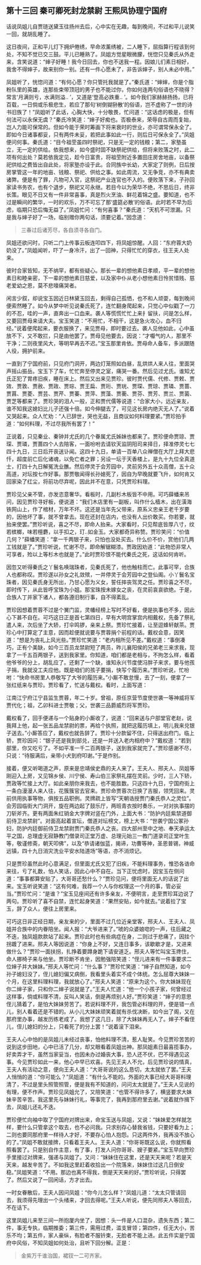 ## 第十三回 秦可卿死封龙禁尉 王熙凤协理宁国府


<p>话说凤姐儿自贾琏送黛玉往扬州去后，心中实在无趣，每到晚间，不过和平儿说笑一回，就胡乱睡了。</p>
<p>这日夜间，正和平儿灯下拥炉倦绣，早命浓薰绣被，二人睡下，屈指算行程该到何处，不知不觉已交三鼓。平儿已睡熟了。凤姐方觉星眼微朦，恍惚只见秦氏从外走来，含笑说道：“婶子好睡！我今日回去，你也不送我一程。因娘儿们素日相好，我舍不得婶子，故来别你一别。还有一件心愿未了，非告诉婶子，别人未必中用。”</p>
<p>凤姐听了，恍惚问道：“有何心愿？你只管托我就是了。”秦氏道：“婶婶，你是个脂粉队里的英雄，连那些束带顶冠的男子也不能过你，你如何连两句俗语也不晓得？常言‘月满则亏，水满则溢.. ’，又道是‘登高必跌重.. ’。如今我们家赫赫扬扬，已将百载，一日倘或乐极悲生，若应了那句‘树倒猢狲散’的俗语，岂不虚称了一世的诗书旧族了！”凤姐听了此话，心胸大快，十分敬畏，忙问道：“这话虑的极是，但有何法可以永保无虞？”秦氏冷笑道：“婶子好痴也。否极泰来，荣辱自古周而复始，岂人力能可保常的。但如今能于荣时筹画下将来衰时的世业，亦可谓常保永全了。即如今日诸事都妥，只有两件未妥，若把此事如此一行，则后日可保永全了。”凤姐便问何事。秦氏道：“目今祖茔虽四时祭祀，只是无一定的钱粮；第二，家塾虽立，无一定的供给。依我想来，如今盛时固不缺祭祀供给，但将来败落之时，此二项有何出处？莫若依我定见，趁今日富贵，将祖茔附近多置田庄房舍地亩，以备祭祀供给之费皆出自此处，将家塾亦设于此。合同族中长幼，大家定了则例，日后按房掌管这一年的地亩、钱粮、祭祀、供给之事。如此周流，又无争竞，亦不有典卖诸弊。便是有了罪，凡物可入官，这祭祀产业连官也不入的。便败落下来，子孙回家读书务农，也有个退步，祭祀又可永继。若目今以为荣华不绝，不思后日，终非长策。眼见不日又有一件非常喜事，真是烈火烹油、鲜花着锦之盛。要知道，也不过是瞬间的繁华，一时的欢乐，万不可忘了那‘盛筵必散’的俗语。此时若不早为后虑，临期只恐后悔无益了。”凤姐忙问：“有何喜事？”秦氏道：“天机不可泄漏。只是我与婶子好了一场，临别赠你两句话，须要记着。”因念道：</p>
<blockquote><p>三春过后诸芳尽，各自须寻各自门。</p></blockquote>
<p>凤姐还欲问时，只听二门上传事云板连叩四下，将凤姐惊醒。人回：“东府蓉大奶奶没了。”凤姐闻听，吓了一身冷汗，出了一回神，只得忙忙的穿衣，往王夫人处来。</p>
<p>彼时合家皆知，无不纳罕，都有些疑心。那长一辈的想他素日孝顺，平一辈的想他素日和睦亲密，下一辈的想他素日慈爱，以及家中仆从老小想他素日怜贫惜贱、慈老爱幼之恩，莫不悲嚎痛哭者。</p>
<p>闲言少叙，却说宝玉因近日林黛玉回去，剩得自己孤恓，也不和人顽耍，每到晚间便索然睡了。如今从梦中听见说秦氏死了，连忙翻身爬起来，只觉心中似戳了一刀的不忍，哇的一声，直奔出一口血来。袭人等慌慌忙忙上来扌留扶，问是怎么样，又要回贾母来请大夫。宝玉笑道：“不用忙，不相干，这是急火攻心，血不归经。”说着便爬起来，要衣服换了，来见贾母，即时要过去。袭人见他如此，心中虽放不下，又不敢拦，只是由他罢了。贾母见他要去，因说：“才嚈气的人，那里不干净；二则夜里风大，等明早再去不迟。”宝玉那里肯依。贾母命人备车，多派跟随人役，拥护前来。</p>
<p>一直到了宁国府前，只见府门洞开，两边灯笼照如白昼，乱烘烘人来人往，里面哭声摇山振岳。宝玉下了车，忙忙奔至停灵之室，痛哭一番。然后见过尤氏。谁知尤氏正犯了胃疼旧疾，睡在床上。然后又出来见贾珍。彼时贾代儒、代修、贾敕、贾效、贾敦、贾赦、贾政、贾琮、贾王扁、贾珩、贾珖、贾琛、贾琼、贾璘、贾蔷、贾菖、贾菱、贾芸、贾芹、贾蓁、贾萍、贾藻、贾蘅、贾芬、贾芳、贾兰、贾菌、贾芝等都来了。贾珍哭的泪人一般，正和贾代儒等说道：“合家大小，远近亲友，谁不知我这媳妇比儿子还强十倍。如今伸腿去了，可见这长房内绝灭无人了。”说着又哭起来。众人忙劝：“人已辞世，哭也无益，且商议如何料理要紧。”贾珍拍手道：“如何料理，不过尽我所有罢了！”</p>
<p>正说着，只见秦业、秦钟并尤氏的几个眷属尤氏姊妹也都来了。贾珍便命贾琼、贾琛、贾璘，贾蔷四个人去陪客，一面吩咐去请钦天监阴阳司来择日，择准停灵七七四十九日，三日后开丧送讣闻。这四十九日，单请一百单八众禅僧在大厅上拜大悲忏，超度前亡后化诸魂，以免亡者之罪；另设一坛于天香楼上，是九十九位全真道士，打四十九日解冤洗业醮。然后停灵于会芳园中，灵前另外五十众高僧，五十众高道，对坛按七作好事。那贾敬闻得长孙媳死了，因自为早晚就要飞升，如何肯又回家染了红尘，将前功尽弃呢，因此并不在意，只凭贾珍料理。</p>
<p>贾珍见父亲不管，亦发恣意奢华。看板时，几副杉木板皆不中用。可巧薛蟠来吊问，因见贾珍寻好板，便说道：“我们木店里有一副板，叫作什么樯木，出在潢海铁网山上，作了棺材，万年不坏。这还是当年先父带来，原系义忠亲王老千岁要的，因他坏了事，就不曾拿去。现在还封在店内，也没有人出价敢买。你若要，就抬来使罢。”贾珍听说，喜之不尽，即命人抬来。大家看时，只见帮底皆厚八寸，纹若槟榔，味若檀麝，以手扣之，玎..如金玉。大家都奇异称赞。贾珍笑问：“价值几何？”薛蟠笑道：“拿一千两银子来，只怕也没处买去。什么价不价，赏他们几两工钱就是了。”贾珍听说，忙谢不尽，即命解锯糊漆。贾政因劝道：“此物恐非常人可享者，殓以上等杉木也就是了。”此时贾珍恨不能代秦氏之死，这话如何肯听。</p>
<p>因忽又听得秦氏之丫鬟名唤瑞珠者，见秦氏死了，他也触柱而亡。此事可罕，合族人也都称叹。贾珍遂以孙女之礼敛殡，一并停灵于会芳园中之登仙阁。小丫鬟名宝珠者，因见秦氏身无所出，乃甘心愿为义女，誓任摔丧驾灵之任。贾珍喜之不尽，即时传下，从此皆呼宝珠为小姐。那宝珠按未嫁女之丧，在灵前哀哀欲绝。于是，合族人丁并家下诸人，都各遵旧制行事，自不得紊乱。</p>
<p>贾珍因想着贾蓉不过是个黉门监，灵幡经榜上写时不好看，便是执事也不多，因此心下甚不自在。可巧这日正是首七第四日，早有大明宫掌宫内相戴权，先备了祭礼遣人来，次后坐了大轿，打伞鸣锣，亲来上祭。贾珍忙接着，让至逗蜂轩献茶。贾珍心中打算定了主意，因而趁便就说要与贾蓉捐个前程的话。戴权会意，因笑道：“想是为丧礼上风光些。”贾珍忙笑道：“老内相所见不差。”戴权道：“事倒凑巧，正有个美缺，如今三百员龙禁尉短了两员，昨儿襄阳侯的兄弟老三来求我，现拿了一千五百两银子，送到我家里。你知道，咱们都是老相与，不拘怎么样，看着他爷爷的分上，胡乱应了。还剩了一个缺，谁知永兴节度使冯胖子来求，要与他孩子捐，我就没工夫应他。既是咱们的孩子要捐，快写个履历来。”贾珍听说，忙吩咐：“快命书房里人恭敬写了大爷的履历来。”小厮不敢怠慢，去了一刻，便拿了一张红纸来与贾珍。贾珍看了，忙送与戴权。看时，上面写道：</p>
<p>江南江宁府江宁县监生贾蓉，年二十岁。曾祖，原任京营节度使世袭一等神威将军贾代化；祖，乙卯科进士贾敬；父，世袭三品爵威烈将军贾珍。</p>
<p>戴权看了，回手便递与一个贴身的小厮收了，说道：“回来送与户部堂官老赵，说我拜上他，起一张五品龙禁尉的票，再给个执照，就把这履历填上，明儿我来兑银子送去。”小厮答应了，戴权也就告辞了。贾珍十分款留不住，只得送出府门。临上轿，贾珍因问：“银子还是我到部兑，还是一并送入老内相府中？”戴权道：“若到部里，你又吃亏了。不如平准一千二百两银子，送到我家就完了。”贾珍感谢不尽，只说：“待服满后，亲带小犬到府叩谢。”于是作别。</p>
<p>接着，便又听喝道之声，原来是忠靖侯史鼎的夫人来了。王夫人、邢夫人、凤姐等刚迎入上房，又见锦乡侯、川宁侯、寿山伯三家祭礼摆在灵前。少时，三人下轿，贾政等忙接上大厅。如此亲朋你来我去，也不能胜数。只这四十九日，宁国府街上一条白漫漫人来人往，花簇簇官去官来。贾珍命贾蓉次日换了吉服，领凭回来。灵前供用执事等物，俱按五品职例。灵牌疏上皆写“天朝诰授贾门秦氏恭人之灵位”。会芳园临街大门洞开，旋在两边起了鼓乐厅，两班青衣按时奏乐，一对对执事摆的刀斩斧齐。更有两面朱红销金大字牌对竖在门外，上面大书：“防护内廷紫禁道御前侍卫龙禁尉”。对面高起着宣坛，僧道对坛榜文，榜上大书：“世袭宁国公冢孙妇，防护内廷御前侍卫龙禁尉贾门秦氏恭人之丧。四大部州至中之地、奉天承运太平之国，总理虚无寂静教门僧录司正堂万虚、总理元始三一教门道录司正堂叶生等，敬谨修斋，朝天叩佛”，以及“恭请诸伽蓝，揭谛，功曹等神，圣恩普锡，神威远镇，四十九日消灾洗业平安水陆道场”等语，亦不消烦记。</p>
<p>只是贾珍虽然此时心意满足，但里面尤氏又犯了旧疾，不能料理事务，惟恐各诰命来往，亏了礼数，怕人笑话，因此心中不自在。当下正忧虑时，因宝玉在侧问道：“事事都算安贴了，大哥哥还愁什么？”贾珍见问，便将里面无人的话说了出来。宝玉听说笑道：“这有何难，我荐一个人与你权理这一个月的事，管必妥当。”贾珍忙问：“是谁？”宝玉见座间还有许多亲友，不便明言，走至贾珍耳边说了两句。贾珍听了喜不自禁，连忙起身笑道：“果然安贴，如今就去。”说着拉了宝玉，辞了众人，便往上房里来。</p>
<p>可巧这日非正经日期，亲友来的少，里面不过几位近亲堂客，邢夫人、王夫人、凤姐并合族中的内眷陪坐。闻人报：“大爷进来了。”唬的众婆娘唿的一声，往后藏之不迭，独凤姐款款站了起来。贾珍此时也有些病症在身，二则过于悲痛了，因拄个拐踱了进来。邢夫人等因说道：“你身上不好，又连日事多，该歇歇才是，又进来做什么？”贾珍一面扶拐，扎挣着要蹲身跪下请安道乏。邢夫人等忙叫宝玉搀住，命人挪椅子来与他坐。贾珍断不肯坐，因勉强陪笑道：“侄儿进来有一件事要求二位婶子并大妹妹。”邢夫人等忙问：“什么事？”贾珍忙笑道：“婶子自然知道，如今孙子媳妇没了，侄儿媳妇偏又病倒，我看里头着实不成个体统。怎么屈尊大妹妹一个月，在这里料理料理，我就放心了。”邢夫人笑道：“原来为这个。你大妹妹现在你二婶子家，只和你二婶子说就是了。”王夫人忙道：“他一个小孩子家，何曾经过这样事，倘或料理不清，反叫人笑话，倒是再烦别人好。”贾珍笑道：“婶子的意思侄儿猜着了，是怕大妹妹劳苦了。若说料理不开，我包管必料理的开，便是错一点儿，别人看着还是不错的。从小儿大妹妹顽笑着就有杀伐决断，如今出了阁，又在那府里办事，越发历练老成了。我想了这几日，除了大妹妹再无人了。婶子不看侄儿，侄儿媳妇的分上，只看死了的分上罢！”说着滚下泪来。</p>
<p>王夫人心中怕的是凤姐儿未经过丧事，怕他料理不清，惹人耻笑。今见贾珍苦苦的说到这步田地，心中已活了几分，却又眼看着凤姐出神。那凤姐素日最喜揽事办，好卖弄才干，虽然当家妥当，也因未办过婚丧大事，恐人还不伏，巴不得遇见这事。今见贾珍如此一来，他心中早已欢喜。先见王夫人不允，后见贾珍说的情真，王夫人有活动之意，便向王夫人道：“大哥哥说的这么恳切，太太就依了罢。”王夫人悄悄的道：“你可能么？”凤姐道：“有什么不能的。外面的大事已经大哥哥料理清了，不过是里头照管照管，便是我有不知道的，问问太太就是了。”王夫人见说的有理，便不作声。贾珍见凤姐允了，又陪笑道：“也管不得许多了，横竖要求大妹妹辛苦辛苦。我这里先与妹妹行礼，等事完了，我再到那府里去谢。”说着就作揖下去，凤姐儿还礼不迭。</p>
<p>贾珍便忙向袖中取了宁国府对牌出来，命宝玉送与凤姐，又说：“妹妹爱怎样就怎样，要什么只管拿这个取去，也不必问我。只求别存心替我省钱，只要好看为上；二则也要同那府里一样待人才好，不要存心怕人抱怨。只这两件外，我再没不放心的了。”凤姐不敢就接牌，只看着王夫人。王夫人道：“你哥哥既这么说，你就照看照看罢了。只是别自作主意，有了事，打发人问你哥哥、嫂子要紧。”宝玉早向贾珍手里接过对牌来，强递与凤姐了。又问：“妹妹住在这里，还是天天来呢？若是天天来，越发辛苦了。不如我这里赶着收拾出一个院落来，妹妹住过这几日倒安稳。”凤姐笑道：“不用。那边也离不得我，倒是天天来的好。”贾珍听说，只得罢了。然后又说了一回闲话，方才出去。</p>
<p>一时女眷散后，王夫人因问凤姐：“你今儿怎么样？”凤姐儿道：“太太只管请回去，我须得先理出一个头绪来，才回去得呢。”王夫人听说，便先同邢夫人等回去，不在话下。</p>
<p>这里凤姐儿来至三间一所抱厦内坐了，因想：头一件是人口混杂，遗失东西；第二件，事无专执，临期推委；第三件，需用过费，滥支冒领；第四件，任无大小，苦乐不均；第五件，家人豪纵，有脸者不服钤束，无脸者不能上进。此五件实是宁国府中风俗，不知凤姐如何处治，且听下回分解。正是：</p>
<blockquote><p>金紫万千谁治国，裙钗一二可齐家。</p></blockquote>
